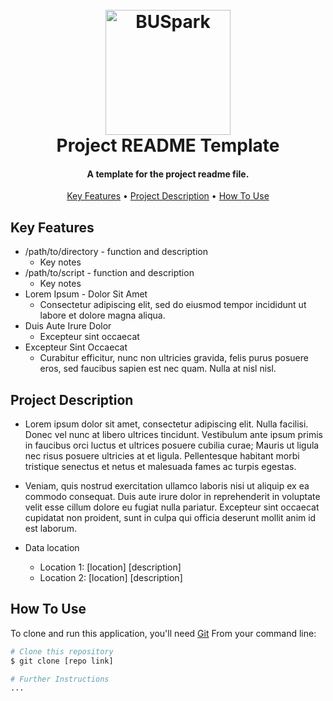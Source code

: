
<h1 align="center">
  <br>
  <a href="https://www.bu.edu/spark/"><img src="https://www.bu.edu/spark/files/2023/08/logo.png" alt="BUSpark" width="200"></a>
  <br>
  Project README Template <change to project name>
  <br>
</h1>

<h4 align="center">A template for the project readme file. </h4> <change to repo short description>

<p align="center">
  <a href="#key-features">Key Features</a> •
  <a href="#project-description">Project Description</a> •
  <a href="#how-to-use">How To Use</a>
</p>

## Key Features
* /path/to/directory - function and description
  - Key notes
* /path/to/script - function and description
  - Key notes
* Lorem Ipsum - Dolor Sit Amet
  - Consectetur adipiscing elit, sed do eiusmod tempor incididunt ut labore et dolore magna aliqua.
* Duis Aute Irure Dolor
  - Excepteur sint occaecat
* Excepteur Sint Occaecat
  - Curabitur efficitur, nunc non ultricies gravida, felis purus posuere eros, sed faucibus sapien est nec quam. Nulla at nisl nisl.
 
## Project Description

* Lorem ipsum dolor sit amet, consectetur adipiscing elit. Nulla facilisi. Donec vel nunc at libero ultrices tincidunt. Vestibulum ante ipsum primis in faucibus orci luctus et ultrices posuere cubilia curae; Mauris ut ligula nec risus posuere ultricies at et ligula. Pellentesque habitant morbi tristique senectus et netus et malesuada fames ac turpis egestas.
* Veniam, quis nostrud exercitation ullamco laboris nisi ut aliquip ex ea commodo consequat. Duis aute irure dolor in reprehenderit in voluptate velit esse cillum dolore eu fugiat nulla pariatur. Excepteur sint occaecat cupidatat non proident, sunt in culpa qui officia deserunt mollit anim id est laborum.

* Data location
  - Location 1: [location] [description]
  - Location 2: [location] [description]

## How To Use

To clone and run this application, you'll need [Git](https://git-scm.com)
From your command line:

```bash
# Clone this repository
$ git clone [repo link]

# Further Instructions
...
```
